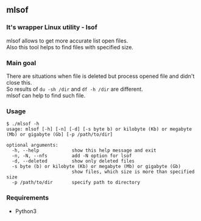 ## mlsof
### It's wrapper Linux utility - lsof

mlsof allows to get more accurate list open files.  
Also this tool helps to find files with specified size.

### Main goal

There are situations when file is deleted but process opened file and didn't close this.  
So results of `du -sh /dir` and `df -h /dir` are different.  
mlsof can help to find such file.

### Usage

```
$ ./mlsof -h
usage: mlsof [-h] [-n] [-d] [-s byte b) or kilobyte (Kb) or megabyte (Mb) or gigabyte (Gb] [-p /path/to/dir]

optional arguments:
  -h, --help            show this help message and exit
  -n, -N, --nfs         add -N option for lsof
  -d, --deleted         show only deleted files
  -s byte (b) or kilobyte (Kb) or megabyte (Mb) or gigabyte (Gb)
                        show files, which size is more than specified size
  -p /path/to/dir       specify path to directory
```

### Requirements

+ Python3

